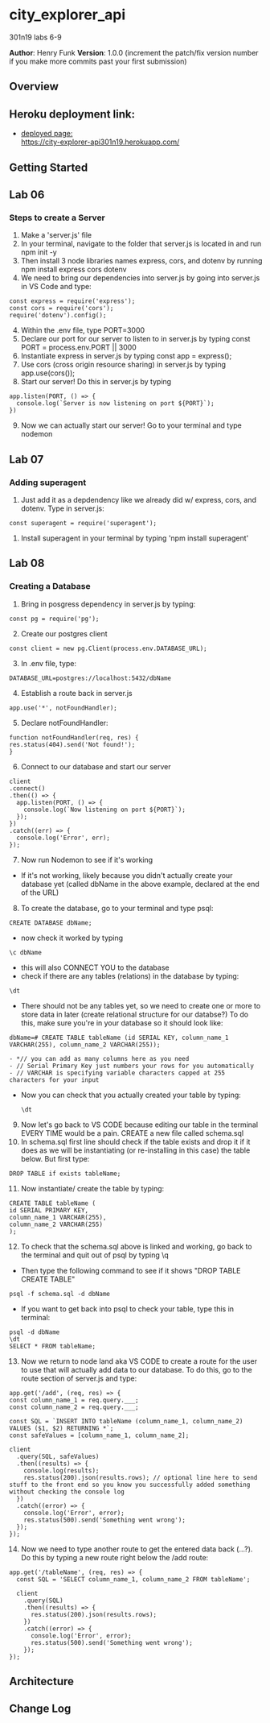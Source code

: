 # city_explorer_api
301n19 labs 6-9

**Author**: Henry Funk
**Version**: 1.0.0 (increment the patch/fix version number if you make more commits past your first submission)

## Overview

## Heroku deployment link:
- [deployed page:](https://city-explorer-api301n19.herokuapp.com/)<br>https://city-explorer-api301n19.herokuapp.com/



<!-- Provide a high level overview of what this application is and why you are building it, beyond the fact that it's an assignment for this class. (i.e. What's your problem domain?) -->

## Getting Started
<!-- What are the steps that a user must take in order to build this app on their own machine and get it running? -->
## Lab 06
### Steps to create a Server
1. Make a 'server.js' file
1. In your terminal, navigate to the folder that server.js is located in and run npm init -y
1. Then install 3 node libraries names express, cors, and dotenv by running npm install express cors dotenv
1. We need to bring our dependencies into server.js by going into server.js in VS Code and type:
  ```
  const express = require('express');
  const cors = require('cors');
  require('dotenv').config();
  ```
4. Within the .env file, type PORT=3000
5. Declare our port for our server to listen to in server.js by typing const PORT = process.env.PORT || 3000
6. Instantiate express in server.js by typing const app = express();
7. Use cors (cross origin resource sharing) in server.js by typing app.use(cors());
8. Start our server! Do this in server.js by typing 
  ```
  app.listen(PORT, () => {
    console.log(`Server is now listening on port ${PORT}`);
  })
  ```
9. Now we can actually start our server! Go to your terminal and type nodemon

## Lab 07
### Adding superagent
1. Just add it as a depdendency like we already did w/ express, cors, and dotenv. Type in server.js:
  ``` 
  const superagent = require('superagent');
  ```
1. Install superagent in your terminal by typing 'npm install superagent'

## Lab 08
### Creating a Database
1. Bring in posgress dependency in server.js by typing:
  ```
  const pg = require('pg');
  ```
2. Create our postgres client
  ```
  const client = new pg.Client(process.env.DATABASE_URL);
  ```
3. In .env file, type:
  ```
  DATABASE_URL=postgres://localhost:5432/dbName
  ```
4. Establish a route back in server.js
  ```
  app.use('*', notFoundHandler);
  ```
5. Declare notFoundHandler:
  ```
  function notFoundHandler(req, res) {
  res.status(404).send('Not found!');
}
  ```
6. Connect to our database and start our server
  ``` 
  client
  .connect()
  .then(() => {
    app.listen(PORT, () => {
      console.log(`Now listening on port ${PORT}`);
    });
  })
  .catch((err) => {
    console.log('Error', err);
  });
  ```
7. Now run Nodemon to see if it's working
  - If it's not working, likely because you didn't actually create your database yet (called dbName in the above example, declared at the end of the URL)

8. To create the database, go to your terminal and type psql:
```
CREATE DATABASE dbName;
```
- now check it worked by typing 
```
\c dbName
```
- this will also CONNECT YOU to the database
- check if there are any tables (relations) in the database by typing:
```
\dt
```
- There should not be any tables yet, so we need to create one or more to store data in later (create relational structure for our databse?) To do this, make sure you're in your database so it should look like:
```
dbName=# CREATE TABLE tableName (id SERIAL KEY, column_name_1 VARCHAR(255), column_name_2 VARCHAR(255));
```
    - *// you can add as many columns here as you need
    - // Serial Primary Key just numbers your rows for you automatically
    - // VARCHAR is specifying variable characters capped at 255 characters for your input
- Now you can check that you actually created your table by typing:
    ``` 
    \dt
    ```
9. Now let's go back to VS CODE because editing our table in the terminal EVERY TIME would be a pain. CREATE a new file called schema.sql
10. In schema.sql first line should check if the table exists and drop it if it does as we will be instantiating (or re-installing in this case) the table below. But first type:
  ```
  DROP TABLE if exists tableName;
  ```
11. Now instantiate/ create the table by typing:
  ```
  CREATE TABLE tableName (
  id SERIAL PRIMARY KEY, 
  column_name_1 VARCHAR(255),
  column_name_2 VARCHAR(255)
);
  ```
12. To check that the schema.sql above is linked and working, go back to the terminal and quit out of psql by typing \q
  - Then type the following command to see if it shows "DROP TABLE CREATE TABLE"
  ```
  psql -f schema.sql -d dbName
  ```
  - If you want to get back into psql to check your table, type this in terminal:
  ```
  psql -d dbName
  \dt
  SELECT * FROM tableName;
  ```
13. Now we return to node land aka VS CODE to create a route for the user to use that will actually add data to our database. To do this, go to the route section of server.js and type:
  ```
  app.get('/add', (req, res) => {
  const column_name_1 = req.query.___;
  const column_name_2 = req.query.___;

  const SQL = `INSERT INTO tableName (column_name_1, column_name_2) VALUES ($1, $2) RETURNING *`;
  const safeValues = [column_name_1, column_name_2];

  client
    .query(SQL, safeValues)
    .then((results) => {
      console.log(results);
      res.status(200).json(results.rows); // optional line here to send stuff to the front end so you know you successfully added something without checking the console log
    })
    .catch((error) => {
      console.log('Error', error);
      res.status(500).send('Something went wrong');
    });
});
```
14. Now we need to type another route to get the entered data back (...?). Do this by typing a new route right below the /add route:
```
app.get('/tableName', (req, res) => {
  const SQL = 'SELECT column_name_1, column_name_2 FROM tableName';

  client
    .query(SQL)
    .then((results) => {
      res.status(200).json(results.rows);
    })
    .catch((error) => {
      console.log('Error', error);
      res.status(500).send('Something went wrong');
    });
});
```

  

## Architecture
<!-- Provide a detailed description of the application design. What technologies (languages, libraries, etc) you're using, and any other relevant design information. -->

## Change Log
<!-- Use this area to document the iterative changes made to your application as each feature is successfully implemented. Use time stamps. Here's an examples:

01-01-2001 4:59pm - Application now has a fully-functional express server, with a GET route for the location resource.

## Credits and Collaborations
<!-- Give credit (and a link) to other people or resources that helped you build this application. -->
